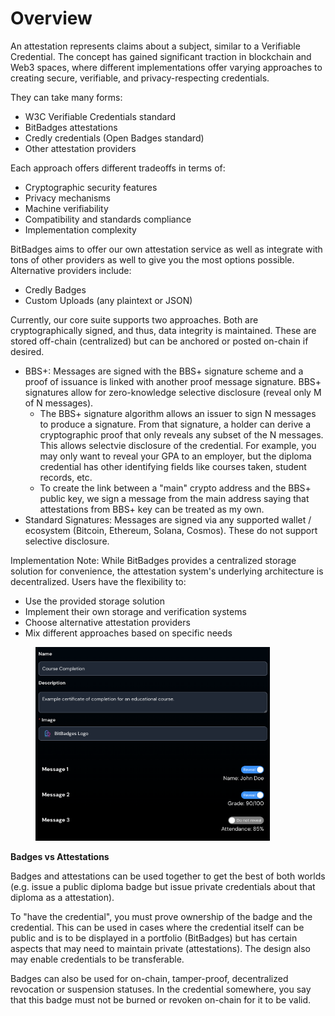 # Overview

An attestation represents claims about a subject, similar to a Verifiable Credential. The concept has gained significant traction in blockchain and Web3 spaces, where different implementations offer varying approaches to creating secure, verifiable, and privacy-respecting credentials.

They can take many forms:

* W3C Verifiable Credentials standard
* BitBadges attestations
* Credly credentials (Open Badges standard)
* Other attestation providers

Each approach offers different tradeoffs in terms of:

* Cryptographic security features
* Privacy mechanisms
* Machine verifiability
* Compatibility and standards compliance
* Implementation complexity

BitBadges aims to offer our own attestation service as well as integrate with tons of other providers as well to give you the most options possible. Alternative providers include:

* Credly Badges
* Custom Uploads (any plaintext or JSON)

Currently, our core suite supports two approaches. Both are cryptographically signed, and thus, data integrity is maintained. These are stored off-chain (centralized) but can be anchored or posted on-chain if desired.

* BBS+: Messages are signed with the BBS+ signature scheme and a proof of issuance is linked with another proof message signature. BBS+ signatures allow for zero-knowledge selective disclosure (reveal only M of N messages).&#x20;
  * The BBS+ signature algorithm allows an issuer to sign N messages to produce a signature. From that signature, a holder can derive a cryptographic proof that only reveals any subset of the N messages. This allows selectvie disclosure of the credential. For example, you may only want to reveal your GPA to an employer, but the diploma credential has other identifying fields like courses taken, student records, etc.
  * To create the link between a "main" crypto address and the BBS+ public key, we sign a message from the main address saying that attestations from BBS+ key can be treated as my own.
* Standard Signatures: Messages are signed via any supported wallet / ecosystem (Bitcoin, Ethereum, Solana, Cosmos). These do not support selective disclosure.

Implementation Note: While BitBadges provides a centralized storage solution for convenience, the attestation system's underlying architecture is decentralized. Users have the flexibility to:

* Use the provided storage solution
* Implement their own storage and verification systems
* Choose alternative attestation providers
* Mix different approaches based on specific needs

<figure><img src="../../../.gitbook/assets/image (134).png" alt="" width="375"><figcaption></figcaption></figure>

**Badges vs Attestations**

Badges and attestations can be used together to get the best of both worlds (e.g. issue a public diploma badge but issue private credentials about that diploma as a attestation).&#x20;

To "have the credential", you must prove ownership of the badge and the credential. This can be used in cases where the credential itself can be public and is to be displayed in a portfolio (BitBadges) but has certain aspects that may need to maintain private (attestations). The design also may enable credentials to be transferable.

Badges can also be used for on-chain, tamper-proof, decentralized revocation or suspension statuses. In the credential somewhere, you say that this badge must not be burned or revoken on-chain for it to be valid.
